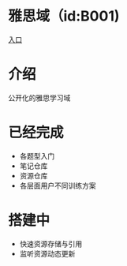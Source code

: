# 雅思域（id:B001)
[入口](https://ejunz.com/d/B001/)

# 介绍
公开化的雅思学习域

# 已经完成
- 各题型入门
- 笔记仓库
- 资源仓库
- 各层面用户不同训练方案

# 搭建中
- 快速资源存储与引用
- 监听资源动态更新
